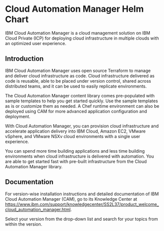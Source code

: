 [//]: # (Licensed Materials - Property of IBM)
[//]: # (5737-E67)
[//]: # (\(C\) Copyright IBM Corporation 2016-2018 All Rights Reserved.)
[//]: # (US Government Users Restricted Rights - Use, duplication or)
[//]: # (disclosure restricted by GSA ADP Schedule Contract with IBM Corp.)

# Cloud Automation Manager Helm Chart

IBM Cloud Automation Manager is a cloud management solution on IBM Cloud Private (ICP) for deploying cloud infrastructure in multiple clouds with an optimized user experience.

## Introduction

IBM Cloud Automation Manager uses open source Terraform to manage and deliver cloud infrastructure as code. Cloud infrastructure delivered as code is reusable, able to be placed under version control, shared across distributed teams, and it can be used to easily replicate environments.

The Cloud Automation Manager content library comes pre-populated with sample templates to help you get started quickly. Use the sample templates as is or customize them as needed.  A Chef runtime environment can also be deployed using CAM for more advanced application configuration and deployment.

With Cloud Automation Manager, you can provision cloud infrastructure and accelerate application delivery into IBM Cloud, Amazon EC2, VMware vSphere, and VMware NSXv cloud environments with a single user experience.

You can spend more time building applications and less time building environments when cloud infrastructure is delivered with automation. You are able to get started fast with pre-built infrastructure from the Cloud Automation Manager library.

## Documentation

For version-wise installation instructions and detailed documentation of IBM Cloud Automation Manager (CAM), go to its Knowledge Center at https://www.ibm.com/support/knowledgecenter/SS2L37/product_welcome_cloud_automation_manager.html. 

Select your version from the drop-down list and search for your topics from within the version.
